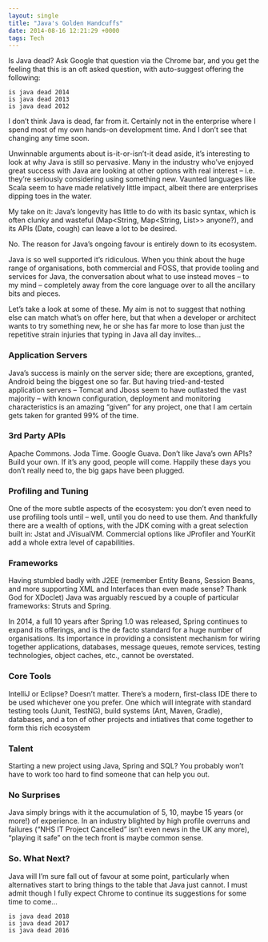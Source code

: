 ```yaml
---
layout: single
title: "Java's Golden Handcuffs"
date: 2014-08-16 12:21:29 +0000
tags: Tech
---
```

Is Java dead? Ask Google that question via the Chrome bar, and you get the feeling that this is an oft asked question, 
with auto-suggest offering the following:

`is java dead 2014`  
`is java dead 2013`  
`is java dead 2012`

I don’t think Java is dead, far from it. Certainly not in the enterprise where I spend most of my own hands-on 
development time. And I don’t see that changing any time soon.

Unwinnable arguments about is-it-or-isn’t-it dead aside, it’s interesting to look at why Java is still so pervasive. 
Many in the industry who’ve enjoyed great success with Java are looking at other options with real interest – i.e. 
they’re seriously considering using something new. Vaunted languages like Scala seem to have made relatively little 
impact, albeit there are enterprises dipping toes in the water.

My take on it: Java’s longevity has little to do with its basic syntax, which is often clunky and wasteful 
(Map<String, Map<String, List<Customer>>> anyone?), and its APIs (Date, cough) can leave a lot to be desired.

No. The reason for Java’s ongoing favour is entirely down to its ecosystem.

Java is so well supported it’s ridiculous. When you think about the huge range of organisations, both commercial and 
FOSS, that provide tooling and services for Java, the conversation about what to use instead moves – to my mind – 
completely away from the core language over to all the ancillary bits and pieces.

Let’s take a look at some of these. My aim is not to suggest that nothing else can match what’s on offer here, but 
that when a developer or architect wants to try something new, he or she has far more to lose than just the repetitive 
strain injuries that typing in Java all day invites…

### Application Servers

Java’s success is mainly on the server side; there are exceptions, granted, Android being the biggest one so far. But 
having tried-and-tested application servers – Tomcat and Jboss seem to have outlasted the vast majority – with known 
configuration, deployment and monitoring characteristics is an amazing “given” for any project, one that I am certain 
gets taken for granted 99% of the time.

### 3rd Party APIs

Apache Commons. Joda Time. Google Guava. Don’t like Java’s own APIs? Build your own. If it’s any good, people will 
come. Happily these days you don’t really need to, the big gaps have been plugged.

### Profiling and Tuning

One of the more subtle aspects of the ecosystem: you don’t even need to use profiling tools until – well, until you 
do need to use them. And thankfully there are a wealth of options, with the JDK coming with a great selection built 
in: Jstat and JVisualVM. Commercial options like JProfiler and YourKit add a whole extra level of capabilities.

### Frameworks

Having stumbled badly with J2EE (remember Entity Beans, Session Beans, and more supporting XML and Interfaces than 
even made sense? Thank God for XDoclet) Java was arguably rescued by a couple of particular frameworks: Struts and 
Spring.

In 2014, a full 10 years after Spring 1.0 was released, Spring continues to expand its offerings, and is the de facto 
standard for a huge number of organisations. Its importance in providing a consistent mechanism for wiring together 
applications, databases, message queues, remote services, testing technologies, object caches, etc., cannot be 
overstated.

### Core Tools

IntelliJ or Eclipse? Doesn’t matter. There’s a modern, first-class IDE there to be used whichever one you prefer. 
One which will integrate with standard testing tools (Junit, TestNG), build systems (Ant, Maven, Gradle), databases, 
and a ton of other projects and intiatives that come together to form this rich ecosystem

### Talent

Starting a new project using Java, Spring and SQL? You probably won’t have to work too hard to find someone that can 
help you out.

### No Surprises

Java simply brings with it the accumulation of 5, 10, maybe 15 years (or more!) of experience. In an industry blighted 
by high profile overruns and failures (“NHS IT Project Cancelled” isn’t even news in the UK any more), “playing it 
safe” on the tech front is maybe common sense.

### So. What Next?

Java will I’m sure fall out of favour at some point, particularly when alternatives start to bring things to the 
table that Java just cannot. I must admit though I fully expect Chrome to continue its suggestions for some time to 
come...

`is java dead 2018`  
`is java dead 2017`  
`is java dead 2016`

